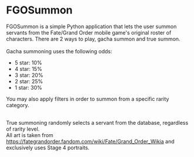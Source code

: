 # FGOSummon

FGOSummon is a simple Python application that lets the user summon servants from the Fate/Grand Order mobile game's original roster of characters.
There are 2 ways to play, gacha summon and true summon.<br/><br/>
Gacha summoning uses the following odds:
- 5 star: 10%
- 4 star: 15%
- 3 star: 20%
- 2 star: 25%
- 1 star: 30%
  
You may also apply filters in order to summon from a specific rarity category.<br/><br/>

True summoning randomly selects a servant from the database, regardless of rarity level.<br/>
All art is taken from https://fategrandorder.fandom.com/wiki/Fate/Grand_Order_Wikia and exclusively uses Stage 4 portraits.
